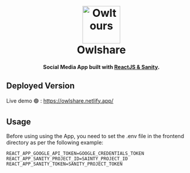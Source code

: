 <h1 align="center">
  <br>
  <a href="https://owlshare.netlify.app/"><img src="https://github.com/theowlf/owltours/blob/master/public/img/logo-green-round.png" alt="Owltours" width="100"></a>
  <br>
  Owlshare
  <br>
</h1>

<h4 align="center">Social Media App built with <a href="#" target="_blank">ReactJS & Sanity</a>.</h4>


## Deployed Version
Live demo 🟢 : https://owlshare.netlify.app/


##  Usage
Before using using the App, you need to set the .env file in the frontend directory as per the following example:
  ```
REACT_APP_GOOGLE_API_TOKEN=GOOGLE_CREDENTIALS_TOKEN
REACT_APP_SANITY_PROJECT_ID=SAINTY_PROJECT_ID
REACT_APP_SANITY_TOKEN=SANITY_PROJECT_TOKEN
  ```

